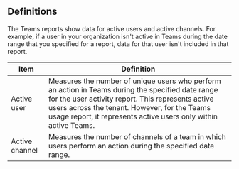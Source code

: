 ## Definitions

The Teams reports show data for active users and active channels. For example, if a user in your organization isn't active in Teams during the date range that you specified for a report, data for that user isn't included in that report.

|Item  |Definition  |
|---------|---------|
|Active user     |Measures the number of unique users who perform an action in Teams during the specified date range for the user activity report. This represents active users across the tenant. However, for the Teams usage report, it represents active users only within active Teams.    |
|Active channel    |Measures the number of channels of a team in which users perform an action during the specified date range.           |

